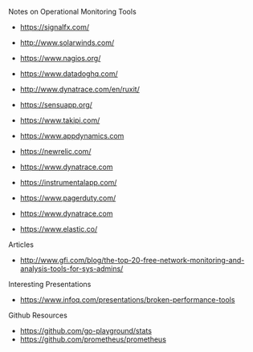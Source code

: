 Notes on Operational Monitoring Tools

* https://signalfx.com/
* http://www.solarwinds.com/
* https://www.nagios.org/
* https://www.datadoghq.com/
* http://www.dynatrace.com/en/ruxit/
* https://sensuapp.org/

* https://www.takipi.com/
* https://www.appdynamics.com
* https://newrelic.com/
* https://www.dynatrace.com
* https://instrumentalapp.com/


* https://www.pagerduty.com/ 
* https://www.dynatrace.com


* https://www.elastic.co/


Articles
* http://www.gfi.com/blog/the-top-20-free-network-monitoring-and-analysis-tools-for-sys-admins/


Interesting Presentations
* https://www.infoq.com/presentations/broken-performance-tools


Github Resources
* https://github.com/go-playground/stats
* https://github.com/prometheus/prometheus
